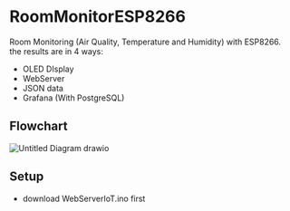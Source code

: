 # RoomMonitorESP8266
Room Monitoring (Air Quality, Temperature and Humidity) with ESP8266. the results are in 4 ways:
- OLED DIsplay
- WebServer
- JSON data
- Grafana (With PostgreSQL)

## Flowchart
![Untitled Diagram drawio](https://github.com/user-attachments/assets/8077ecf8-2300-4c6d-9b98-1ad904a73aa7)


## Setup
- download WebServerIoT.ino first
